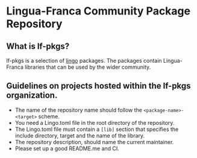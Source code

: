 # Lingua-Franca Community Package Repository

## What is lf-pkgs?

lf-pkgs is a selection of [lingo](https://github.com/lf-lang/lingo) packages. The packages contain Lingua-Franca libraries that can be used by the wider community.

## Guidelines on projects hosted within the lf-pkgs organization.

- The name of the repository name should follow the `<package-name>-<target>` scheme.
- You need a Lingo.toml file in the root directory of the repository.
- The Lingo.toml file must contain a `[lib]` section that specifies the include directory, target and the name of the library.
- The repository description, should name the current maintainer.
- Please set up a good README.me and CI.


